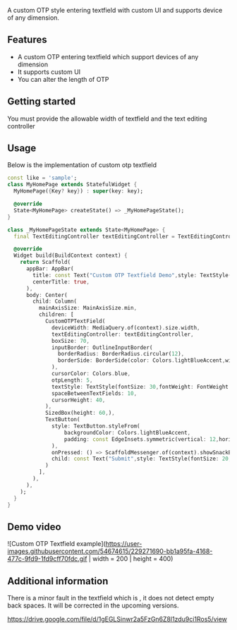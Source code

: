 <!-- 
This README describes the package. If you publish this package to pub.dev,
this README's contents appear on the landing page for your package.

For information about how to write a good package README, see the guide for
[writing package pages](https://dart.dev/guides/libraries/writing-package-pages). 

For general information about developing packages, see the Dart guide for
[creating packages](https://dart.dev/guides/libraries/create-library-packages)
and the Flutter guide for
[developing packages and plugins](https://flutter.dev/developing-packages). 
-->

A custom OTP style entering textfield with custom UI and supports device of any dimension.

## Features

* A custom OTP entering textfield which support devices of any dimension
* It supports custom UI
* You can alter the length of OTP

## Getting started

You must provide the allowable width of textfield and the text editing controller 

## Usage

Below is the implementation of custom otp textfield

```dart
const like = 'sample';
class MyHomePage extends StatefulWidget {
  MyHomePage({Key? key}) : super(key: key);

  @override
  State<MyHomePage> createState() => _MyHomePageState();
}

class _MyHomePageState extends State<MyHomePage> {
  final TextEditingController textEditingController = TextEditingController();

  @override
  Widget build(BuildContext context) {
    return Scaffold(
      appBar: AppBar(
        title: const Text("Custom OTP Textfield Demo",style: TextStyle(fontSize: 20,fontWeight: FontWeight.bold),),
        centerTitle: true,
      ),
      body: Center(
        child: Column(
          mainAxisSize: MainAxisSize.min,
          children: [
            CustomOTPTextField(
              deviceWidth: MediaQuery.of(context).size.width,
              textEditingController: textEditingController,
              boxSize: 70,
              inputBorder: OutlineInputBorder(
                borderRadius: BorderRadius.circular(12),
                borderSide: BorderSide(color: Colors.lightBlueAccent,width: 5),
              ),
              cursorColor: Colors.blue,
              otpLength: 5,
              textStyle: TextStyle(fontSize: 30,fontWeight: FontWeight.bold),
              spaceBetweenTextFields: 10,
              cursorHeight: 40,
            ),
            SizedBox(height: 60,),
            TextButton(
              style: TextButton.styleFrom(
                  backgroundColor: Colors.lightBlueAccent,
                  padding: const EdgeInsets.symmetric(vertical: 12,horizontal: 16)
              ),
              onPressed: () => ScaffoldMessenger.of(context).showSnackBar(SnackBar(content: Text("Text is: ${textEditingController.text}",style: TextStyle(fontSize: 15,fontWeight: FontWeight.bold),))),
              child: const Text("Submit",style: TextStyle(fontSize: 20,fontWeight: FontWeight.w600,color: Colors.white),),
            )
          ],
        ),
      ),
    );
  }
}
```

## Demo video
![Custom OTP Textfield example](https://user-images.githubusercontent.com/54674615/229271690-bb1a95fa-4168-477c-9fd9-1fd9cff70fdc.gif | width = 200 | height = 400)

## Additional information

There is a minor fault in the textfield which is , it does not detect empty back spaces. It will be corrected in the upcoming versions.

https://drive.google.com/file/d/1gEGLSinwr2a5FzGn6Z8l1zdu9ci1Ros5/view
